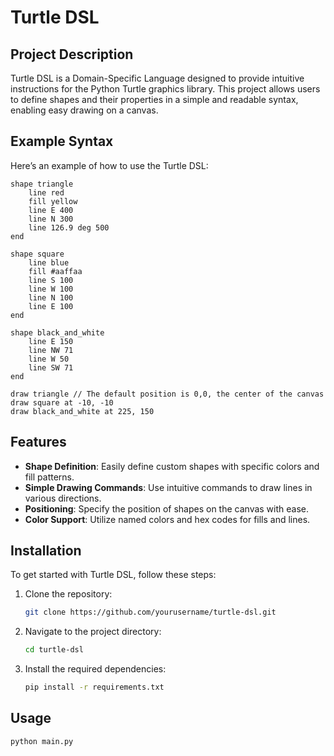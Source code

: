 # Turtle DSL

## Project Description
Turtle DSL is a Domain-Specific Language designed to provide intuitive instructions for the Python Turtle graphics library. This project allows users to define shapes and their properties in a simple and readable syntax, enabling easy drawing on a canvas.

## Example Syntax
Here’s an example of how to use the Turtle DSL:

```plaintext
shape triangle
    line red
    fill yellow
    line E 400
    line N 300
    line 126.9 deg 500
end

shape square
    line blue
    fill #aaffaa
    line S 100
    line W 100
    line N 100
    line E 100
end

shape black_and_white
    line E 150
    line NW 71
    line W 50
    line SW 71
end

draw triangle // The default position is 0,0, the center of the canvas
draw square at -10, -10
draw black_and_white at 225, 150
```

## Features

- **Shape Definition**: Easily define custom shapes with specific colors and fill patterns.
- **Simple Drawing Commands**: Use intuitive commands to draw lines in various directions.
- **Positioning**: Specify the position of shapes on the canvas with ease.
- **Color Support**: Utilize named colors and hex codes for fills and lines.

## Installation

To get started with Turtle DSL, follow these steps:

1. Clone the repository:
   ```bash
   git clone https://github.com/yourusername/turtle-dsl.git
   ```
2. Navigate to the project directory:
   ```bash
   cd turtle-dsl
   ```
3. Install the required dependencies:
   ```bash
   pip install -r requirements.txt
   ```
## Usage
```zsh
python main.py
```
